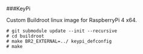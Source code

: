 ###KeyPi

Custom Buildroot linux image for RaspberryPi 4 x64.

```
# git submodule update --init --recursive
# cd buildroot
# make BR2_EXTERNAL=../ keypi_defconfig
# make
```
